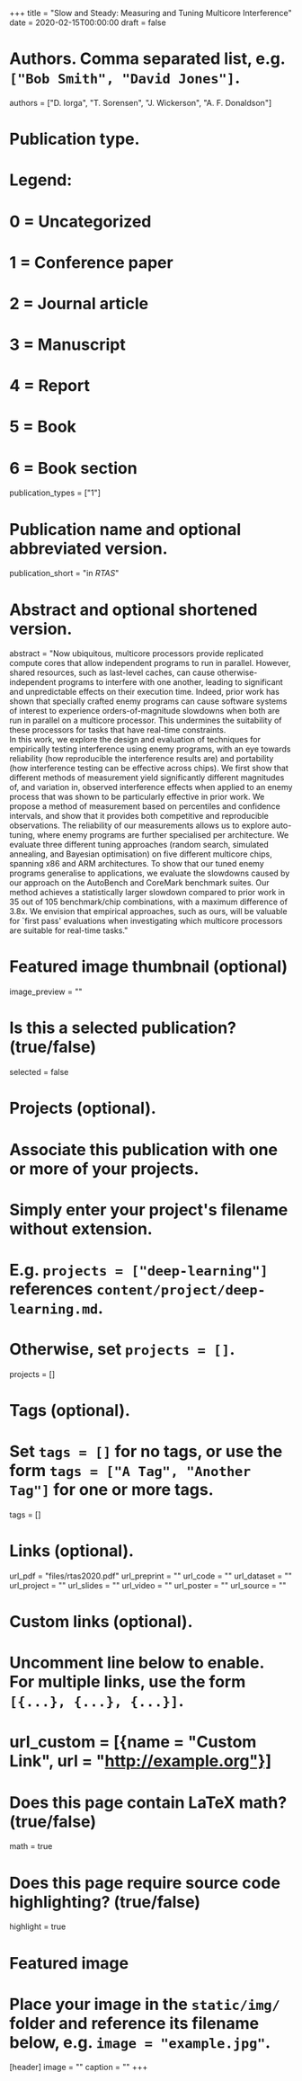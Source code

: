 +++
title = "Slow and Steady: Measuring and Tuning Multicore Interference"
date = 2020-02-15T00:00:00
draft = false

# Authors. Comma separated list, e.g. `["Bob Smith", "David Jones"]`.
authors = ["D. Iorga", "T. Sorensen", "J. Wickerson", "A. F. Donaldson"]

# Publication type.
# Legend:
# 0 = Uncategorized
# 1 = Conference paper
# 2 = Journal article
# 3 = Manuscript
# 4 = Report
# 5 = Book
# 6 = Book section
publication_types = ["1"]

# Publication name and optional abbreviated version.
publication_short = "in *RTAS*"

# Abstract and optional shortened version.
abstract = "Now ubiquitous, multicore processors provide replicated compute cores that allow independent programs to run in parallel. However, shared resources, such as last-level caches, can cause otherwise-independent programs to interfere with one another, leading to significant and unpredictable effects on their execution time. Indeed, prior work has shown that specially crafted enemy programs can cause software systems of interest to experience orders-of-magnitude slowdowns when both are run in parallel on a multicore processor. This undermines the suitability of these processors for tasks that have real-time constraints. <br> In this work, we explore the design and evaluation of techniques for empirically testing interference using enemy programs, with an eye towards reliability (how reproducible the interference results are) and portability (how interference testing can be effective across chips). We first show that different methods of measurement yield significantly different magnitudes of, and variation in, observed interference effects when applied to an enemy process that was shown to be particularly effective in prior work. We propose a method of measurement based on percentiles and confidence intervals, and show that it provides both competitive and reproducible observations. The reliability of our measurements allows us to explore auto-tuning, where enemy programs are further specialised per architecture. We evaluate three different tuning approaches (random search, simulated annealing, and Bayesian optimisation) on five different multicore chips, spanning x86 and ARM architectures. To show that our tuned enemy programs generalise to applications, we evaluate the slowdowns caused by our approach on the AutoBench and CoreMark benchmark suites. Our method achieves a statistically larger slowdown compared to prior work in 35 out of 105 benchmark/chip combinations, with a maximum difference of 3.8x. We envision that empirical approaches, such as ours, will be valuable for `first pass' evaluations when investigating which multicore processors are suitable for real-time tasks."

# Featured image thumbnail (optional)
image_preview = ""

# Is this a selected publication? (true/false)
selected = false

# Projects (optional).
#   Associate this publication with one or more of your projects.
#   Simply enter your project's filename without extension.
#   E.g. `projects = ["deep-learning"]` references `content/project/deep-learning.md`.
#   Otherwise, set `projects = []`.
projects = []

# Tags (optional).
#   Set `tags = []` for no tags, or use the form `tags = ["A Tag", "Another Tag"]` for one or more tags.
tags = []

# Links (optional).
url_pdf = "files/rtas2020.pdf"
url_preprint = ""
url_code = ""
url_dataset = ""
url_project = ""
url_slides = ""
url_video = ""
url_poster = ""
url_source = ""

# Custom links (optional).
#   Uncomment line below to enable. For multiple links, use the form `[{...}, {...}, {...}]`.
# url_custom = [{name = "Custom Link", url = "http://example.org"}]

# Does this page contain LaTeX math? (true/false)
math = true

# Does this page require source code highlighting? (true/false)
highlight = true

# Featured image
# Place your image in the `static/img/` folder and reference its filename below, e.g. `image = "example.jpg"`.
[header]
image = ""
caption = ""
+++
